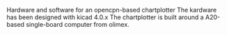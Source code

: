 Hardware and software for an opencpn-based chartplotter
The kardware has been designed with kicad 4.0.x
The chartplotter is built around a A20-based single-board computer
from olimex.

